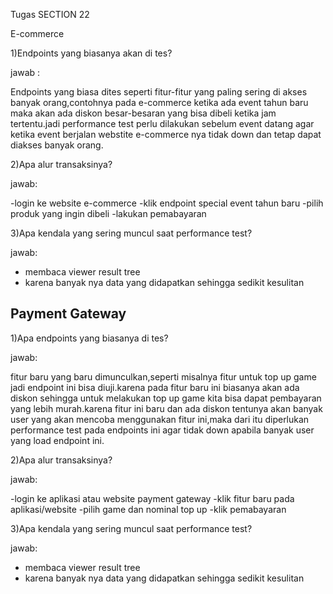 Tugas SECTION 22

E-commerce

1)Endpoints yang biasanya akan di tes?

jawab :

Endpoints yang biasa dites seperti fitur-fitur yang paling sering di akses banyak orang,contohnya pada e-commerce
ketika ada event tahun baru maka akan ada diskon besar-besaran yang bisa dibeli ketika jam tertentu.jadi performance
test perlu dilakukan sebelum event datang agar ketika event berjalan webstite e-commerce nya tidak down dan
tetap dapat diakses banyak orang.

2)Apa alur transaksinya?

jawab:

-login ke website e-commerce
-klik endpoint special event tahun baru 
-pilih produk yang ingin dibeli
-lakukan pemabayaran

3)Apa kendala yang sering muncul saat performance test?

jawab:

- membaca viewer result tree
- karena banyak nya data yang didapatkan sehingga sedikit kesulitan



## Payment Gateway
1)Apa endpoints yang biasanya di tes?

jawab:

fitur baru yang baru dimunculkan,seperti misalnya fitur untuk top up game jadi endpoint ini bisa diuji.karena
pada fitur baru ini biasanya akan ada diskon sehingga untuk melakukan top up game kita bisa dapat pembayaran 
yang lebih murah.karena fitur ini baru dan ada diskon tentunya akan banyak user yang akan mencoba menggunakan
fitur ini,maka dari itu diperlukan performance test pada endpoints ini agar tidak down apabila banyak user yang
load endpoint ini.

2)Apa alur transaksinya?

jawab:

-login ke aplikasi atau website payment gateway
-klik fitur baru pada aplikasi/website
-pilih game dan nominal top up 
-klik pemabayaran

3)Apa kendala yang sering muncul saat performance test?

jawab:

- membaca viewer result tree
- karena banyak nya data yang didapatkan sehingga sedikit kesulitan
